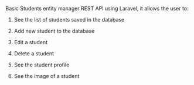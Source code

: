 Basic Students entity manager REST API using Laravel, it allows the user to:

1. See the list of students saved in the database

2. Add new student to the database

3. Edit a student

4. Delete a student

5. See the student profile

6. See the image of a student
